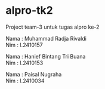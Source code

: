 # alpro-tk2
Project team-3 untuk tugas alpro ke-2

Nama        : Muhammad Radja Rivaldi <br/>
Nim         : I.2410157 <br/>

Nama        : Hanief Bintang Tri Buana <br/>
Nim         : I.2410153 <br/>

Nama        : Paisal Nugraha <br/>
Nim         : I.2410034 <br/>
